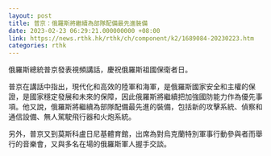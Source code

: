 ```yaml
---
layout: post
title: 普京：俄羅斯將繼續為部隊配備最先進裝備
date: 2023-02-23 06:29:21.000000000 +08:00
link: https://news.rthk.hk/rthk/ch/component/k2/1689084-20230223.htm
categories: rthk
---
```


俄羅斯總統普京發表視頻講話，慶祝俄羅斯祖國保衛者日。

普京在講話中指出，現代化和高效的陸軍和海軍，是俄羅斯國家安全和主權的保證，是國家穩定發展和未來的保障，因此俄羅斯將繼續把加強國防能力作為優先事項。他又說，俄羅斯將繼續為部隊配備最先進的裝備，包括新的攻擊系統、偵察和通信設備、無人駕駛飛行器和火炮系統。

另外，普京又到莫斯科盧日尼基體育館，出席為對烏克蘭特別軍事行動參與者而舉行的音樂會，又與多名在場的俄羅斯軍人握手交談。

